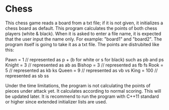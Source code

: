 # Chess

This chess game reads a board from a txt file; if it is not given, it initializes a chess board as default. This program calculates the points of both chess players (white & black). When it is asked to enter a file name, it is expected that the user input the name only. For example: "board1" and "board2". The program itself is going to take it as a txt file.
The points are distrubited like this:

Pawn = 1          // represented as p + (b for white or s for black) such as pb and ps
Knight = 3        // represented as ab as
Bishop = 3        // represented as fb fs
Rook = 5          // represented as kb ks
Queen = 9         // represented as vb vs
King = 100        // represented as sb ss

Under the time limitations, the program is not calculating the points of pieces under attack yet. It calculates according to normal scoring. This will be updated later.
It is recommend to run the program with C++11 standard or higher since extended initializer lists are used.
